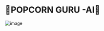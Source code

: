 # 🥤POPCORN GURU -AI🍿
![image](https://github.com/user-attachments/assets/8c28fa4b-230f-4450-8738-8316ef21e6cb)
